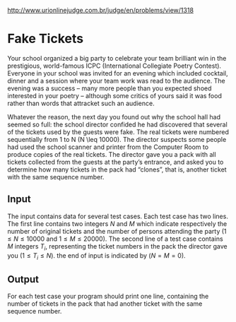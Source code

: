 http://www.urionlinejudge.com.br/judge/en/problems/view/1318

# Fake Tickets

Your school organized a big party to celebrate your team brilliant win in the
prestigious, world-famous ICPC (International Collegiate Poetry Contest).
Everyone in your school was invited for an evening which included cocktail,
dinner and a session where your team work was read to the audience. The
evening was a success – many more people than you expected shoed interested in
your poetry – although some critics of yours said it was food rather than
words that attracket such an audience.

Whatever the reason, the next day you found out why the school hall had seemed
so full: the school director confided he had discovered that several of the
tickets used by the guests were fake. The real tickets were numbered
sequentially from 1 to N (N \leq 10000). The director suspects some people had
used the school scanner and printer from the Computer Room to produce copies of
the real tickets. The director gave you a pack with all tickets collected from
the guests at the party’s entrance, and asked you to determine how many tickets
in the pack had “clones”, that is, another ticket with the same sequence number.

## Input

The input contains data for several test cases. Each test case has two lines.
The first line contains two integers $N$ and $M$ which indicate respectively
the number of original tickets and the number of persons attending the party
($1 \leq N \leq 10000$ and $1 \leq M \leq 20000$). The second line of a test
case contains $M$ integers $T_i$, representing the ticket numbers in the pack
the director gave you ($1 \leq T_i \leq N$). the end of input is indicated by
($N = M = 0$).

## Output

For each test case your program should print one line, containing the number of
tickets in the pack that had another ticket with the same sequence number.
